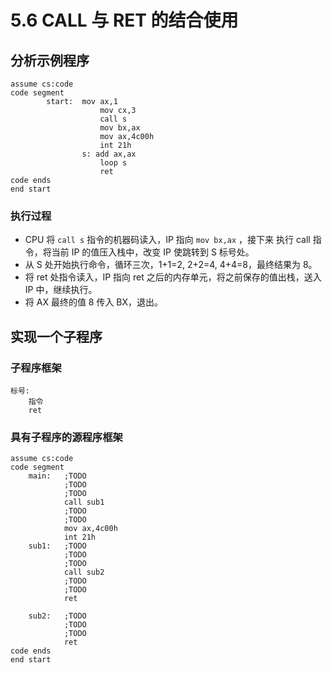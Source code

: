 # 5.6 CALL 与 RET 的结合使用

## 分析示例程序

```asm6502
assume cs:code
code segment
        start:  mov ax,1
                    mov cx,3
                    call s
                    mov bx,ax
                    mov ax,4c00h
                    int 21h
                s: add ax,ax
                    loop s
                    ret
code ends
end start
```

### 执行过程

- CPU 将 `call s` 指令的机器码读入，IP 指向 `mov bx,ax` ，接下来 执行 call 指令，将当前 IP 的值压入栈中，改变 IP 使跳转到 S 标号处。
- 从 S 处开始执行命令，循环三次，1+1=2, 2+2=4, 4+4=8，最终结果为 8。
- 将 ret 处指令读入，IP 指向 ret 之后的内存单元，将之前保存的值出栈，送入 IP 中，继续执行。
- 将 AX 最终的值 8 传入 BX，退出。

## 实现一个子程序

### 子程序框架

```
标号:
    指令
    ret
```

### 具有子程序的源程序框架

```asm6502
assume cs:code
code segment
    main:   ;TODO
            ;TODO
            ;TODO
            call sub1
            ;TODO
            ;TODO
            mov ax,4c00h
            int 21h
    sub1:   ;TODO
            ;TODO
            ;TODO
            call sub2
            ;TODO
            ;TODO
            ret

    sub2:   ;TODO
            ;TODO
            ;TODO
            ret
code ends
end start
```
